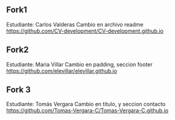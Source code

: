 ## Fork1
Estudiante: 
Carlos Valderas 
Cambio en archivo readme 
https://github.com/CV-development/CV-development.github.io

## Fork2
Estudiante:
Maria Villar
Cambio en padding, seccion footer
https://github.com/elevillar/elevillar.github.io

## Fork 3
Estudiante:
Tomás Vergara
Cambio en titulo, y seccion contacto
https://github.com/Tomas-Vergara-C/Tomas-Vergara-C.github.io